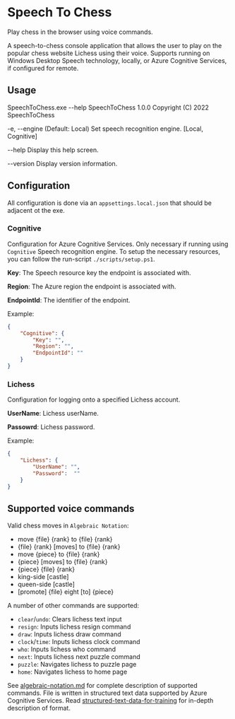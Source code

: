 # Speech To Chess

Play chess in the browser using voice commands.

A speech-to-chess console application that allows the user to play on the popular chess website Lichess using their voice. Supports running on Windows Desktop Speech technology, locally, or Azure Cognitive Services, if configured for remote.

## Usage

SpeechToChess.exe --help
SpeechToChess 1.0.0
Copyright (C) 2022 SpeechToChess

  -e, --engine    (Default: Local) Set speech recognition engine. [Local, Cognitive]

  --help          Display this help screen.

  --version       Display version information.


## Configuration

All configuration is done via an ```appsettings.local.json``` that should be adjacent ot the exe.

### **Cognitive**

Configuration for Azure Cognitive Services. Only necessary if running using ```Cognitive``` Speech recognition engine. To setup the necessary resources, you can follow the run-script ```./scripts/setup.ps1```.

**Key**: The Speech resource key the endpoint is associated with.

**Region**: The Azure region the endpoint is associated with.

**EndpointId**: The identifier of the endpoint.

Example:

```json
{
    "Cognitive": {
        "Key": "",
        "Region": "",
        "EndpointId": ""
    }
}
```

### **Lichess**

Configuration for logging onto a specified Lichess account.

**UserName**: Lichess userName.

**Passowrd**: Lichess password.

Example:
```json
{
    "Lichess": {
        "UserName": "",
        "Password":  ""
    }
}
```

## Supported voice commands

Valid chess moves in ```Algebraic Notation```:
* move {file} {rank} to {file} {rank}
* {file} {rank} [moves] to {file} {rank}
* move {piece} to {file} {rank}
* {piece} [moves] to {file} {rank}
* {piece} {file} {rank}
* king-side [castle]
* queen-side [castle]
* [promote] {file} eight [to] {piece}

A number of other commands are supported:
* ```clear```/```undo```: Clears lichess text input
* ```resign```: Inputs lichess resign command
* ```draw```: Inputs lichess draw command
* ```clock```/```time```: Inputs lichess clock command
* ```who```: Inputs lichess who command
* ```next```: Inputs lichess next puzzle command
* ```puzzle```: Navigates lichess to puzzle page
* ```home```: Navigates lichess to home page

See [algebraic-notation.md](./config/algebraic-notation.md) for complete description of supported commands. File is written in structured text data supported by Azure Cognitive Services. Read [structured-text-data-for-training](https://learn.microsoft.com/en-us/azure/cognitive-services/speech-service/how-to-custom-speech-test-and-train#structured-text-data-for-training) for in-depth description of format.
